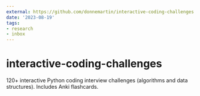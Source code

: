 ```yaml
---
external: https://github.com/donnemartin/interactive-coding-challenges
date: '2023-08-19'
tags:
- research
- inbox
---
```


# interactive-coding-challenges

120+ interactive Python coding interview challenges (algorithms and data structures).  Includes Anki flashcards.
